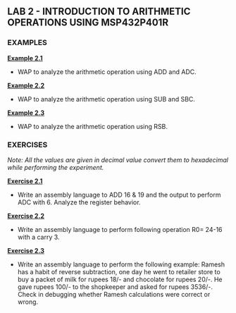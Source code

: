 ## LAB 2 - INTRODUCTION TO ARITHMETIC OPERATIONS USING MSP432P401R

### EXAMPLES

[**Example 2.1**](https://github.com/leander-dsouza/MSP432P401R/blob/master/Keil/LAB%202/Example2.1.s)

* WAP to analyze the arithmetic operation using ADD and ADC.

[**Example 2.2**](https://github.com/leander-dsouza/MSP432P401R/blob/master/Keil/LAB%202/Example2.2.s)

* WAP to analyze the arithmetic operation using SUB and SBC.

[**Example 2.3**](https://github.com/leander-dsouza/MSP432P401R/blob/master/Keil/LAB%202/Example2.3.s)

* WAP to analyze the arithmetic operation using RSB.

### EXERCISES
*Note: All the values are given in decimal value convert them to hexadecimal while performing the experiment.*

[**Exercise 2.1**](https://github.com/leander-dsouza/MSP432P401R/blob/master/Keil/LAB%202/Exercise2.1.s)

* Write an assembly language to ADD 16 & 19 and the output to perform ADC with 6. Analyze the register behavior.

[**Exercise 2.2**](https://github.com/leander-dsouza/MSP432P401R/blob/master/Keil/LAB%202/Exercise2.2.s)

* Write an assembly language to perform following operation R0= 24-16 with a carry 3.

[**Exercise 2.3**](https://github.com/leander-dsouza/MSP432P401R/blob/master/Keil/LAB%202/Exercise2.3.s)

* Write an assembly language to perform the following example:
	Ramesh has a habit of reverse subtraction, one day he went to retailer store to buy a packet of milk for rupees 18/- and chocolate for rupees 20/-. He gave rupees 100/- to the shopkeeper and asked for rupees 3536/-. Check in debugging whether Ramesh calculations were correct or wrong.
